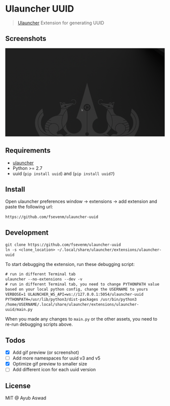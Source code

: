 # Ulauncher UUID

> [Ulauncher](https://ulauncher.io/) Extension for generating UUID

## Screenshots
![media1](preview.gif)

## Requirements

* [ulauncher](https://ulauncher.io/)
* Python >= 2.7
* uuid (`pip install uuid`) and (`pip install uuid7`)

## Install

Open ulauncher preferences window -> extensions -> add extension and paste the following url:

```https://github.com/fsevenm/ulauncher-uuid```
 

## Development

```shell script
git clone https://github.com/fsevenm/ulauncher-uuid
ln -s <clone_location> ~/.local/share/ulauncher/extensions/ulauncher-uuid
```

To start debugging the extension, run these debugging script:
```shell script
# run in different Terminal tab
ulauncher --no-extensions --dev -v
# run in different Terminal tab, you need to change PYTHONPATH value based on your local python config, change the USERNAME to yours
VERBOSE=1 ULAUNCHER_WS_API=ws://127.0.0.1:5054/ulauncher-uuid PYTHONPATH=/usr/lib/python3/dist-packages /usr/bin/python3 /home/USERNAME/.local/share/ulauncher/extensions/ulauncher-uuid/main.py
```

When you made any changes to `main.py` or the other assets, you need to re-run debugging scripts above.

## Todos
- [x] Add gif preview (or screenshot)
- [ ] Add more namespaces for uuid v3 and v5
- [x] Optimize gif preview to smaller size
- [ ] Add different icon for each uuid version 

## License 

MIT @ Ayub Aswad
